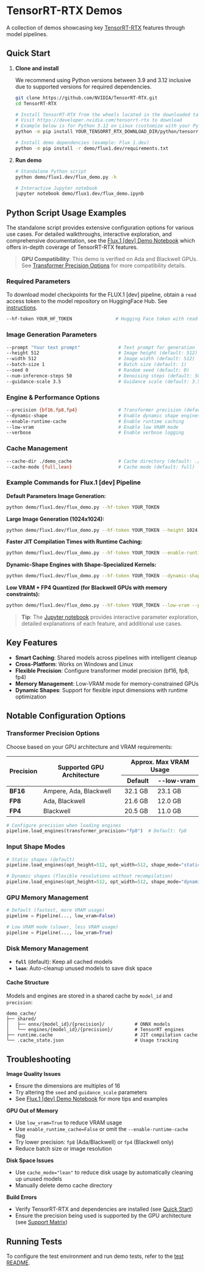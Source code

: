 # TensorRT-RTX Demos

A collection of demos showcasing key [TensorRT-RTX](https://developer.nvidia.com/tensorrt-rtx) features through model pipelines.

## Quick Start

1. **Clone and install**

   We recommend using Python versions between 3.9 and 3.12 inclusive due to supported versions for required dependencies.

   ```bash
   git clone https://github.com/NVIDIA/TensorRT-RTX.git
   cd TensorRT-RTX

   # Install TensorRT-RTX from the wheels located in the downloaded tarfile
   # Visit https://developer.nvidia.com/tensorrt-rtx to download
   # Example below is for Python 3.12 on Linux (customize with your Python version + OS)
   python -m pip install YOUR_TENSORRT_RTX_DOWNLOAD_DIR/python/tensorrt_rtx-1.0.0.20-cp312-none-linux_x86_64.whl

   # Install demo dependencies (example: Flux 1.dev)
   python -m pip install -r demo/flux1.dev/requirements.txt
   ```

2. **Run demo**

   ```bash
   # Standalone Python script
   python demo/flux1.dev/flux_demo.py -h

   # Interactive Jupyter notebook
   jupyter notebook demo/flux1.dev/flux_demo.ipynb
   ```

## Python Script Usage Examples

The standalone script provides extensive configuration options for various use cases. For detailed walkthroughs, interactive exploration, and comprehensive documentation, see the [Flux.1 \[dev\] Demo Notebook](./flux1.dev/flux_demo.ipynb) which offers in-depth coverage of TensorRT-RTX features.

> **GPU Compatibility**: This demo is verified on Ada and Blackwell GPUs. See [Transformer Precision Options](#transformer-precision-options) for more compatibility details.

### Required Parameters

To download model checkpoints for the FLUX.1 \[dev\] pipeline, obtain a `read` access token to the model repository on HuggingFace Hub. See [instructions](https://huggingface.co/docs/hub/security-tokens).

```bash
--hf-token YOUR_HF_TOKEN                # Hugging Face token with read access to the Flux.1 [dev] model
```

### Image Generation Parameters

```bash
--prompt "Your text prompt"              # Text prompt for generation
--height 512                             # Image height (default: 512)
--width 512                              # Image width (default: 512)
--batch-size 1                           # Batch size (default: 1)
--seed 0                                 # Random seed (default: 0)
--num-inference-steps 50                 # Denoising steps (default: 50)
--guidance-scale 3.5                     # Guidance scale (default: 3.5)
```

### Engine & Performance Options

```bash
--precision {bf16,fp8,fp4}               # Transformer precision (default: fp8)
--dynamic-shape                          # Enable dynamic shape engines
--enable-runtime-cache                   # Enable runtime caching
--low-vram                               # Enable low VRAM mode
--verbose                                # Enable verbose logging
```

### Cache Management

```bash
--cache-dir ./demo_cache                 # Cache directory (default: ./demo_cache)
--cache-mode {full,lean}                 # Cache mode (default: full)
```

### Example Commands for Flux.1 \[dev\] Pipeline

**Default Parameters Image Generation:**

```bash
python demo/flux1.dev/flux_demo.py --hf-token YOUR_TOKEN
```

**Large Image Generation (1024x1024):**

```bash
python demo/flux1.dev/flux_demo.py --hf-token YOUR_TOKEN --height 1024 --width 1024 --prompt "A detailed cityscape at golden hour"
```

**Faster JIT Compilation Times with Runtime Caching:**

```bash
python demo/flux1.dev/flux_demo.py --hf-token YOUR_TOKEN --enable-runtime-cache --prompt "A cat meanders down a dimly lit alleyway in a large city."
```

**Dynamic-Shape Engines with Shape-Specialized Kernels:**

```bash
python demo/flux1.dev/flux_demo.py --hf-token YOUR_TOKEN --dynamic-shape --prompt "A dramatic cityscape from a dazzling angle"
```

**Low VRAM + FP4 Quantized (for Blackwell GPUs with memory constraints):**

```bash
python demo/flux1.dev/flux_demo.py --hf-token YOUR_TOKEN --low-vram --precision fp4 --prompt "A serene forest scene"
```

> **Tip**: The [Jupyter notebook](./flux1.dev/flux_demo.ipynb) provides interactive parameter exploration, detailed explanations of each feature, and additional use cases.

## Key Features

- **Smart Caching**: Shared models across pipelines with intelligent cleanup
- **Cross-Platform**: Works on Windows and Linux
- **Flexible Precision**: Configure transformer model precision (bf16, fp8, fp4)
- **Memory Management**: Low-VRAM mode for memory-constrained GPUs
- **Dynamic Shapes**: Support for flexible input dimensions with runtime optimization

## Notable Configuration Options

### Transformer Precision Options

Choose based on your GPU architecture and VRAM requirements:

<table>
<thead>
<tr>
<th rowspan="2">Precision</th>
<th rowspan="2">Supported GPU Architecture</th>
<th colspan="2">Approx. Max VRAM Usage</th>
</tr>
<tr>
<th>Default</th>
<th>--low-vram</th>
</tr>
</thead>
<tbody>
<tr>
<td><strong>BF16</strong></td>
<td>Ampere, Ada, Blackwell</td>
<td>32.1 GB</td>
<td>23.1 GB</td>
</tr>
<tr>
<td><strong>FP8</strong></td>
<td>Ada, Blackwell</td>
<td>21.6 GB</td>
<td>12.0 GB</td>
</tr>
<tr>
<td><strong>FP4</strong></td>
<td>Blackwell</td>
<td>20.5 GB</td>
<td>11.0 GB</td>
</tr>
</tbody>
</table>

```python
# Configure precision when loading engines
pipeline.load_engines(transformer_precision="fp8")  # Default: fp8
```

### Input Shape Modes

```python
# Static shapes (default)
pipeline.load_engines(opt_height=512, opt_width=512, shape_mode="static")

# Dynamic shapes (flexible resolutions without recompilation)
pipeline.load_engines(opt_height=512, opt_width=512, shape_mode="dynamic")
```

### GPU Memory Management

```python
# Default (fastest, more VRAM usage)
pipeline = Pipeline(..., low_vram=False)

# Low VRAM mode (slower, less VRAM usage)
pipeline = Pipeline(..., low_vram=True)
```

### Disk Memory Management

- **`full`** (default): Keep all cached models
- **`lean`**: Auto-cleanup unused models to save disk space

#### Cache Structure

Models and engines are stored in a shared cache by `model_id` and `precision`:

```
demo_cache/
├── shared/
│   ├── onnx/{model_id}/{precision}/           # ONNX models
│   └── engines/{model_id}/{precision}/        # TensorRT engines
├── runtime.cache                              # JIT compilation cache
└── .cache_state.json                          # Usage tracking
```

## Troubleshooting

**Image Quality Issues**

- Ensure the dimensions are multiples of 16
- Try altering the `seed` and `guidance_scale` parameters
- See [Flux.1 \[dev\] Demo Notebook](./flux1.dev/flux_demo.ipynb) for more tips and examples

**GPU Out of Memory**

- Use `low_vram=True` to reduce VRAM usage
- Use `enable_runtime_cache=False` or omit the `--enable-runtime-cache` flag
- Try lower precision: `fp8` (Ada/Blackwell) or `fp4` (Blackwell only)
- Reduce batch size or image resolution

**Disk Space Issues**

- Use `cache_mode="lean"` to reduce disk usage by automatically cleaning up unused models
- Manually delete demo cache directory

**Build Errors**

- Verify TensorRT-RTX and dependencies are installed (see [Quick Start](#quick-start))
- Ensure the precision being used is supported by the GPU architecture (see [Support Matrix](https://docs.nvidia.com/deeplearning/tensorrt-rtx/latest/getting-started/support-matrix.html))

## Running Tests

To configure the test environment and run demo tests, refer to the [test README](./tests/README.md).
